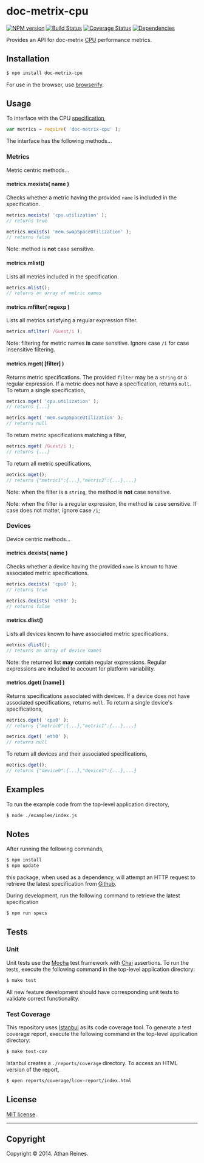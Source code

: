 doc-metrix-cpu
===
[![NPM version][npm-image]][npm-url] [![Build Status][travis-image]][travis-url] [![Coverage Status][coveralls-image]][coveralls-url] [![Dependencies][dependencies-image]][dependencies-url]

Provides an API for doc-metrix [CPU](https://github.com/doc-metrix/cpu) performance metrics.


## Installation

``` bash
$ npm install doc-metrix-cpu
```

For use in the browser, use [browserify](https://github.com/substack/node-browserify).


## Usage

To interface with the CPU [specification](https://github.com/doc-metrix/cpu),

``` javascript
var metrics = require( 'doc-metrix-cpu' );
```

The interface has the following methods...


### Metrics

Metric centric methods...


#### metrics.mexists( name )

Checks whether a metric having the provided `name` is included in the specification.

``` javascript
metrics.mexists( 'cpu.utilization' );
// returns true

metrics.mexists( 'mem.swapSpaceUtilization' );
// returns false
```

Note: method is __not__ case sensitive.


#### metrics.mlist()

Lists all metrics included in the specification.

``` javascript
metrics.mlist();
// returns an array of metric names
```


#### metrics.mfilter( regexp )

Lists all metrics satisfying a regular expression filter.

``` javascript
metrics.mfilter( /Guest/i );
```

Note: filtering for metric names __is__ case sensitive. Ignore case `/i` for case insensitive filtering.


#### metrics.mget( [filter] )

Returns metric specifications. The provided `filter` may be a `string` or a regular expression. If a metric does not have a specification, returns `null`. To return a single specification,

``` javascript
metrics.mget( 'cpu.utilization' );
// returns {...}

metrics.mget( 'mem.swapSpaceUtilization' );
// returns null
```

To return metric specifications matching a filter,

``` javascript
metrics.mget( /Guest/i );
// returns {...}
```

To return all metric specifications,

``` javascript
metrics.mget();
// returns {"metric1":{...},"metric2":{...},...}
```

Note: when the filter is a `string`, the method is __not__ case sensitive.

Note: when the filter is a regular expression, the method __is__ case sensitive. If case does not matter, ignore case `/i`;


### Devices

Device centric methods...


#### metrics.dexists( name )

Checks whether a device having the provided `name` is known to have associated metric specifications.

``` javascript
metrics.dexists( 'cpu0' );
// returns true

metrics.dexists( 'eth0' );
// returns false
```

#### metrics.dlist()

Lists all devices known to have associated metric specifications.

``` javascript
metrics.dlist();
// returns an array of device names
```

Note: the returned list __may__ contain regular expressions. Regular expressions are included to account for platform variability.


#### metrics.dget( [name] )

Returns specifications associated with devices. If a device does not have associated specifications, returns `null`. To return a single device's specifications,

``` javascript
metrics.dget( 'cpu0' );
// returns {"metric0":{...},"metric1":{...},...}

metrics.dget( 'eth0' );
// returns null
```

To return all devices and their associated specifications,

``` javascript
metrics.dget();
// returns {"device0":{...},"device1":{...},...}
```



## Examples

To run the example code from the top-level application directory,

``` bash
$ node ./examples/index.js
```



## Notes

After running the following commands,

``` bash
$ npm install
$ npm update
```

this package, when used as a dependency, will attempt an HTTP request to retrieve the latest specification from [Github](https://github.com/doc-metrix/cpu).

During development, run the following command to retrieve the latest specification

``` bash
$ npm run specs
```


## Tests

### Unit

Unit tests use the [Mocha](http://visionmedia.github.io/mocha) test framework with [Chai](http://chaijs.com) assertions. To run the tests, execute the following command in the top-level application directory:

``` bash
$ make test
```

All new feature development should have corresponding unit tests to validate correct functionality.


### Test Coverage

This repository uses [Istanbul](https://github.com/gotwarlost/istanbul) as its code coverage tool. To generate a test coverage report, execute the following command in the top-level application directory:

``` bash
$ make test-cov
```

Istanbul creates a `./reports/coverage` directory. To access an HTML version of the report,

``` bash
$ open reports/coverage/lcov-report/index.html
```


## License

[MIT license](http://opensource.org/licenses/MIT). 


---
## Copyright

Copyright &copy; 2014. Athan Reines.


[npm-image]: http://img.shields.io/npm/v/doc-metrix-cpu.svg
[npm-url]: https://npmjs.org/package/doc-metrix-cpu

[travis-image]: http://img.shields.io/travis/doc-metrix/cpu-node/master.svg
[travis-url]: https://travis-ci.org/doc-metrix/cpu-node

[coveralls-image]: https://img.shields.io/coveralls/doc-metrix/cpu-node/master.svg
[coveralls-url]: https://coveralls.io/r/doc-metrix/cpu-node?branch=master

[dependencies-image]: http://img.shields.io/david/doc-metrix/cpu-node.svg
[dependencies-url]: https://david-dm.org/doc-metrix/cpu-node

[dev-dependencies-image]: http://img.shields.io/david/dev/doc-metrix/cpu-node.svg
[dev-dependencies-url]: https://david-dm.org/dev/doc-metrix/cpu-node

[github-issues-image]: http://img.shields.io/github/issues/doc-metrix/cpu-node.svg
[github-issues-url]: https://github.com/doc-metrix/cpu-node/issues